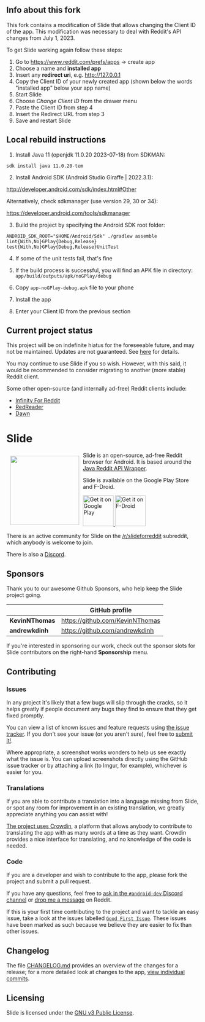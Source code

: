 ## Info about this fork

This fork contains a modification of Slide that allows changing the Client ID of the app.
This modification was necessary to deal with Reddit's API changes from July 1, 2023.

To get Slide working again follow these steps:

1. Go to https://www.reddit.com/prefs/apps → create app
2. Choose a name and **installed app**
3. Insert any **redirect uri**, e.g. http://127.0.0.1
4. Copy the Client ID of your newly created app (shown below the words "installed app" below your app name)
5. Start Slide
6. Choose *Change Client ID* from the drawer menu
7. Paste the Client ID from step 4
8. Insert the Redirect URL from step 3
9. Save and restart Slide

## Local rebuild instructions

1. Install Java 11 (openjdk 11.0.20 2023-07-18) from SDKMAN:

```
sdk install java 11.0.20-tem
```

2. Install Android SDK (Android Studio Giraffe | 2022.3.1):

http://developer.android.com/sdk/index.html#Other

Alternatively, check sdkmanager (use version 29, 30 or 34):

https://developer.android.com/tools/sdkmanager

3. Build the project by specifying the Android SDK root folder:

```
ANDROID_SDK_ROOT="$HOME/Android/Sdk" ./gradlew assemble lint{With,No}GPlay{Debug,Release} test{With,No}GPlay{Debug,Release}UnitTest
```

4. If some of the unit tests fail, that's fine

5. If the build process is successful, you will find an APK file in directory: `app/build/outputs/apk/noGPlay/debug`

6. Copy `app-noGPlay-debug.apk` file to your phone

7. Install the app

8. Enter your Client ID from the previous section

## Current project status

This project will be on indefinite hiatus for the foreseeable future, and may not be maintained.
Updates are not guaranteed.
See [here](https://github.com/Haptic-Apps/Slide/issues/3449) for details.

You may continue to use Slide if you so wish.
However, with this said, it would be recommended to consider migrating to another (more stable) Reddit client.

Some other open-source (and internally ad-free) Reddit clients include:
- [Infinity For Reddit](https://github.com/Docile-Alligator/Infinity-For-Reddit)
- [RedReader](https://github.com/QuantumBadger/RedReader)
- [Dawn](https://github.com/Tunous/Dawn)

# Slide

<img src="app/src/main/res/drawable/ic_launcher.png"
    align="left" width="180" hspace="10" vspace="10">

Slide is an open-source, ad-free Reddit browser for Android.
It is based around the [Java Reddit API Wrapper](https://github.com/mattbdean/JRAW).

Slide is available on the Google Play Store and F-Droid.

<a href="https://play.google.com/store/apps/details?id=me.ccrama.redditslide">
    <img alt="Get it on Google Play"
        height="80"
        src="https://play.google.com/intl/en_us/badges/static/images/badges/en_badge_web_generic.png" />
</a>
<a href="https://f-droid.org/app/me.ccrama.redditslide">
    <img alt="Get it on F-Droid"
        height="80"
        src="https://fdroid.gitlab.io/artwork/badge/get-it-on.png" />
</a>

There is an active community for Slide on the
[/r/slideforreddit](https://www.reddit.com/r/slideforreddit) subreddit,
which anybody is welcome to join.

There is also a [Discord](https://discord.gg/hVWAY8A).

## Sponsors

Thank you to our awesome Github Sponsors, who help keep the Slide project going.

|  | GitHub profile |
| --------- | ------------- |
| **KevinNThomas** | https://github.com/KevinNThomas |
| **andrewkdinh** | https://github.com/andrewkdinh |

If you're interested in sponsoring our work, check out the sponsor slots for Slide contributors on the right-hand **Sponsorship** menu.

## Contributing

### Issues

In any project it's likely that a few bugs will slip through the cracks, so it
helps greatly if people document any bugs they find to ensure that they get
fixed promptly.

You can view a list of known issues and feature requests using [the issue tracker](https://github.com/Haptic-Apps/Slide/issues).
If you don't see your issue (or you aren't sure), feel free to [submit it!](https://github.com/Haptic-Apps/Slide/issues/new).

Where appropriate, a screenshot works wonders to help us see exactly what the issue is.
You can upload screenshots directly using the GitHub issue tracker or
by attaching a link (to Imgur, for example), whichever is easier for you.

### Translations

If you are able to contribute a translation into a language missing from Slide,
or spot any room for improvement in an existing translation, we greatly
appreciate anything you can assist with!

[The project uses Crowdin](https://crowdin.com/project/slide-for-reddit),
a platform that allows anybody to contribute to translating the app with as many words at a time as they want.
Crowdin provides a nice interface for translating, and no knowledge of the code is needed.

### Code

If you are a developer and wish to contribute to the app, please fork the project
and submit a pull request.

If you have any questions, feel free to
[ask in the `#android-dev` Discord channel](https://discord.gg/HeShMsX) or
[drop me a message](https://www.reddit.com/message/compose/?to=ccrama) on Reddit.

If this is your first time contributing to the project and want to tackle an
easy issue, take a look at the issues labelled [`Good First Issue`](https://github.com/Haptic-Apps/Slide/issues?q=is%3Aopen+is%3Aissue+label%3A%22Good+First+Issue%22).
These issues have been marked as such because we believe they are easier to fix than other issues.

## Changelog

The file [CHANGELOG.md](CHANGELOG.md) provides an overview of the changes for a
release; for a more detailed look at changes to the app, [view individual commits](https://github.com/Haptic-Apps/Slide/commits/master).

## Licensing

Slide is licensed under the [GNU v3 Public License](LICENSE.txt).
